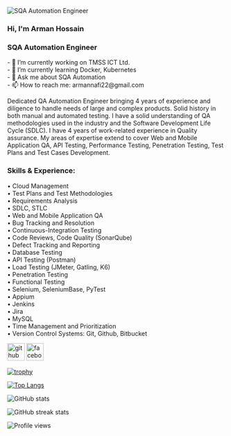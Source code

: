 ![SQA Automation Engineer](https://scontent.fdac1-1.fna.fbcdn.net/v/t39.30808-6/352539075_624627402711622_7659032182930767050_n.jpg?_nc_cat=100&ccb=1-7&_nc_sid=730e14&_nc_eui2=AeEQmusAYdkAkR0MEUGp4DB0L3M6vPjKvxAvczq8-Mq_EEXJrp40Gj0XjxXRGVnWqKJyb0_gknf_GMXufgqF9Nx2&_nc_ohc=2ZCnCf6E6BYAX95GSZ4&_nc_zt=23&_nc_ht=scontent.fdac1-1.fna&oh=00_AfCxCxIJgA_fXMPdK_Jsb8gXgsH1KvwwZT_STpQoAEPPhg&oe=6486DEFD)

### Hi, I'm Arman Hossain
### SQA Automation Engineer
<p>
- 🔭 I’m currently working on TMSS ICT Ltd. <br> 
- 🌱 I’m currently learning Docker, Kubernetes <br>
- 💬 Ask me about SQA Automation <br>
- 📫 How to reach me: armannafi22@gmail.com </p> 

  
Dedicated QA Automation Engineer bringing 4 years of experience and diligence to handle needs of large and complex products. Solid history in both manual and automated testing. I have a solid understanding of QA methodologies used in the industry and the Software Development Life Cycle (SDLC). I have 4 years of work-related experience in Quality assurance. My areas of expertise extend to cover Web and Mobile Application QA, API Testing, Performance Testing, Penetration Testing, Test Plans and Test Cases Development.

### Skills & Experience: 
<p>
•	Cloud Management <br>
•	Test Plans and Test Methodologies <br>
•	Requirements Analysis <br>
•	SDLC, STLC <br>
•	Web and Mobile Application QA <br>
•	Bug Tracking and Resolution <br>
•	Continuous-Integration Testing <br>
•	Code Reviews, Code Quality (SonarQube) <br>
•	Defect Tracking and Reporting <br>
•	Database Testing <br>
•	API Testing (Postman) <br> 
•	Load Testing (JMeter, Gatling, K6) <br>
•	Penetration Testing <br>
•	Functional Testing <br>
•	Selenium, SeleniumBase, PyTest <br>
•	Appium <br>
•	Jenkins <br>
•	Jira <br>
•	MySQL <br>
•	Time Management and Prioritization <br>
•	Version Control Systems: Git, Github, Bitbucket </p>



[<img src='https://cdn.jsdelivr.net/npm/simple-icons@3.0.1/icons/github.svg' alt='github' height='40'>](https://github.com/arman-nafi)  [<img src='https://cdn.jsdelivr.net/npm/simple-icons@3.0.1/icons/facebook.svg' alt='facebook' height='40'>](https://www.facebook.com/armannafi2288)  

[![trophy](https://github-profile-trophy.vercel.app/?username=arman-nafi)](https://github.com/ryo-ma/github-profile-trophy)

[![Top Langs](https://github-readme-stats.vercel.app/api/top-langs/?username=arman-nafi)](https://github.com/anuraghazra/github-readme-stats)

![GitHub stats](https://github-readme-stats.vercel.app/api?username=arman-nafi&show_icons=true)  

![GitHub streak stats](https://streak-stats.demolab.com/?user=arman-nafi)  

![Profile views](https://gpvc.arturio.dev/arman-nafi)

  
